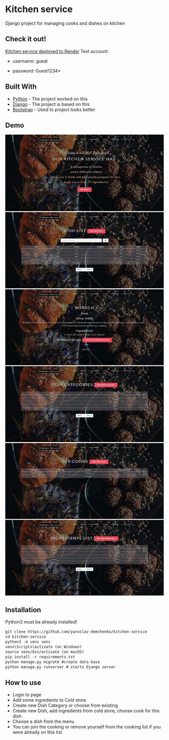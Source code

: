 # Kitchen service
Django project for managing cooks and dishes on kitchen

## Check it out!
[Kitchen service deployed to Render](https://kitchen-service-m1mo.onrender.com)
Test account:

* username: guest

* password: Guest1234*

## Built With
* [Python](https://www.python.org/) - The project worked on this
* [Django](https://www.djangoproject.com/) - The project is based on this
* [Bootstrap](https://getbootstrap.com/) - Used to project looks better
## Demo
![Website Interface](demo_img/demo_1.jpg)
![Menu Interface](demo_img/demo_2.jpg)
![Dish detail Interface](demo_img/demo_3.jpg)
![Categories Interface](demo_img/demo_4.jpg)
![User list Interface](demo_img/demo_5.jpg)
![Ingredients Interface](demo_img/demo_6.jpg)
## Installation
Python3 must be already installed!
```shell
git clone https://github.com/yaroslav-demchenko/kitchen-service
cd kitchen-service
python3 -m venv venv
venv\Scripts\activate (on Windows)
source venv/bin/activate (on macOS)
pip install -r requirements.txt
python manage.py migrate #create data base
python manage.py runserver # starts Django server
```

## How to use
- Login to page
- Add some ingredients to Cold store
- Create new Dish Category or choose from existing
- Create new Dish, add ingredients from cold store, choose cook for this dish
- Choose a dish from the menu
- You can join the cooking or remove yourself from the cooking list if you were already on this list
